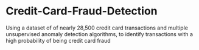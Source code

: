 # Credit-Card-Fraud-Detection
Using a dataset of of nearly 28,500 credit card transactions and multiple unsupervised anomaly detection algorithms, to identify transactions with a high probability of being credit card fraud
